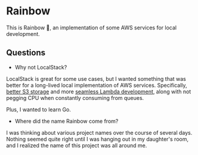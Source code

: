 # Rainbow

This is Rainbow :rainbow:, an implementation of some AWS services for local development.

## Questions

* Why not LocalStack?

LocalStack is great for some use cases, but I wanted something that was better for a long-lived local implementation of
AWS services. Specifically, [better S3 storage](https://github.com/ATenderholt/rainbow-storage) and more
[seamless Lambda development](https://github.com/ATenderholt/rainbow-functions), along with not pegging CPU
when constantly consuming from queues.

Plus, I wanted to learn Go.

* Where did the name Rainbow come from?

I was thinking about various project names over the course of several days. Nothing seemed quite right until I was 
hanging out in my daughter's room, and I realized the name of this project was all around me.
